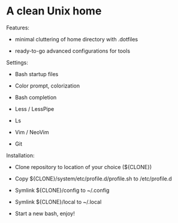 # A clean Unix home

Features:

  - minimal cluttering of home directory with .dotfiles

  - ready-to-go advanced configurations for tools

Settings:

  - Bash startup files

  - Color prompt, colorization

  - Bash completion

  - Less / LessPipe

  - Ls

  - Vim / NeoVim

  - Git

Installation:

  - Clone repository to location of your choice (${CLONE})

  - Copy ${CLONE}/system/etc/profile.d/profile.sh to /etc/profile.d

  - Symlink ${CLONE}/config to ~/.config

  - Symlink ${CLONE}/local to ~/.local

  - Start a new bash, enjoy!
